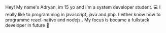 Hey! My name's Adryan, im 15 yo and i'm a system developer student. 💻  I really like to programming in javascript, java and php. I either know how to programme react-native and nodejs.. My focus is became a fullstack developer in future 🚀
